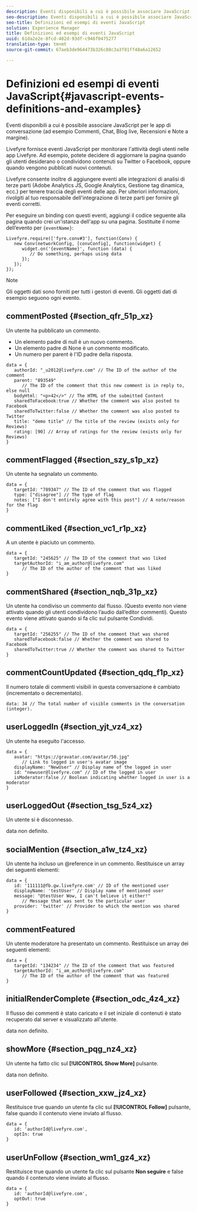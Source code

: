 ```yaml
---
description: Eventi disponibili a cui è possibile associare JavaScript per le app di conversazione (ad esempio Commenti, Chat, Blog live, Recensioni e Note a margine).
seo-description: Eventi disponibili a cui è possibile associare JavaScript per le app di conversazione (ad esempio Commenti, Chat, Blog live, Recensioni e Note a margine).
seo-title: Definizioni ed esempi di eventi JavaScript
solution: Experience Manager
title: Definizioni ed esempi di eventi JavaScript
uuid: 61da2e2e-8fcd-482d-93df-c946f0475277
translation-type: tm+mt
source-git-commit: 67aeb3de964473b326c88c3a3f81ff48a6a12652

---
```



# Definizioni ed esempi di eventi JavaScript{#javascript-events-definitions-and-examples}

Eventi disponibili a cui è possibile associare JavaScript per le app di conversazione (ad esempio Commenti, Chat, Blog live, Recensioni e Note a margine).

Livefyre fornisce eventi JavaScript per monitorare l'attività degli utenti nelle app Livefyre. Ad esempio, potete decidere di aggiornare la pagina quando gli utenti desiderano o condividono contenuti su Twitter o Facebook, oppure quando vengono pubblicati nuovi contenuti.

Livefyre consente inoltre di aggiungere eventi alle integrazioni di analisi di terze parti (Adobe Analytics JS, Google Analytics, Gestione tag dinamica, ecc.) per tenere traccia degli eventi delle app. Per ulteriori informazioni, rivolgiti al tuo responsabile dell'integrazione di terze parti per fornire gli eventi corretti.

Per eseguire un binding con questi eventi, aggiungi il codice seguente alla pagina quando crei un'istanza dell'app su una pagina. Sostituite il nome dell’evento per `{eventName}`:

```
Livefyre.require(['fyre.conv#3'], function(Conv) { 
   new Conv(networkConfig, [convConfig], function(widget) { 
      widget.on('{eventName}', function (data) { 
         // Do something, perhaps using data 
      }); 
   }); 
});
```

>[!NOTE]
>
>Gli oggetti dati sono forniti per tutti i gestori di eventi. Gli oggetti dati di esempio seguono ogni evento.

## commentPosted {#section_qfr_51p_xz}

Un utente ha pubblicato un commento.

* Un elemento padre di null è un nuovo commento.
* Un elemento padre di None è un commento modificato.
* Un numero per parent è l'ID padre della risposta.

```
data = { 
   authorId: "_u2012@livefyre.com" // The ID of the author of the comment  
   parent: "893549"  
      // The ID of the comment that this new comment is in reply to, else null 
   bodyHtml: "<p>42</>" // The HTML of the submitted Content 
   sharedToFacebook:true // Whether the comment was also posted to Facebook 
   sharedToTwitter:false // Whether the comment was also posted to Twitter 
   title: "demo title" // The title of the review (exists only for Reviews) 
   rating: [90] // Array of ratings for the review (exists only for Reviews) 
} 
```

## commentFlagged {#section_szy_s1p_xz}

Un utente ha segnalato un commento.

```
data = { 
   targetId: "789347" // The ID of the comment that was flagged 
   type: ["disagree"] // The type of flag 
   notes: ["I don't entirely agree with this post"] // A note/reason for the flag 
}
```

## commentLiked {#section_vc1_r1p_xz}

A un utente è piaciuto un commento.

```
data = { 
   targetId: "245625" // The ID of the comment that was liked 
   targetAuthorId: "i_am_author@livefyre.com"  
      // The ID of the author of the comment that was liked 
} 
```

## commentShared {#section_nqb_31p_xz}

Un utente ha condiviso un commento dal flusso. (Questo evento non viene attivato quando gli utenti condividono l’audio dall’editor commenti). Questo evento viene attivato quando si fa clic sul pulsante Condividi.

```
data = { 
   targetId: "256255" // The ID of the comment that was shared 
   sharedToFacebook:false // Whether the comment was shared to Facebook 
   sharedToTwitter:true // Whether the comment was shared to Twitter 
}
```

## commentCountUpdated {#section_qdq_f1p_xz}

Il numero totale di commenti visibili in questa conversazione è cambiato (incrementato o decrementato).

```
data: 34 // The total number of visible comments in the conversation (integer). 
```

## userLoggedIn {#section_yjt_vz4_xz}

Un utente ha eseguito l'accesso.

```
data = { 
   avatar: "https://gravatar.com/avatar/50.jpg"  
      // Link to logged in user's avatar image 
   displayName: "NewUser" // Display name of the logged in user 
   id: "newuser@livefyre.com" // ID of the logged in user 
   isModerator:false // Boolean indicating whether logged in user is a moderator 
}
```

## userLoggedOut {#section_tsg_5z4_xz}

Un utente si è disconnesso.

data non definito.

## socialMention {#section_a1w_tz4_xz}

Un utente ha incluso un @reference in un commento. Restituisce un array dei seguenti elementi:

```
data = { 
   id: '111111@fb.gw.livefyre.com' // ID of the mentioned user 
   displayName: 'testUser' // Display name of mentioned user 
   message: "@testUser Wow, I can't believe it either!"  
      // Message that was sent to the particular user 
   provider: 'twitter' // Provider to which the mention was shared 
} 
```

## commentFeatured

Un utente moderatore ha presentato un commento. Restituisce un array dei seguenti elementi:

```
data = { 
   targetId: "134234" // The ID of the comment that was featured 
   targetAuthorId: "i_am_author@livefyre.com"  
      // The ID of the author of the comment that was featured 
}
```

## initialRenderComplete {#section_odc_4z4_xz}

Il flusso dei commenti è stato caricato e il set iniziale di contenuti è stato recuperato dal server e visualizzato all'utente.

data non definito.

## showMore {#section_pqg_nz4_xz}

Un utente ha fatto clic sul **[!UICONTROL Show More]** pulsante.

data non definito.

## userFollowed {#section_xxw_jz4_xz}

Restituisce true quando un utente fa clic sul **[!UICONTROL Follow]** pulsante, false quando il contenuto viene inviato al flusso.

```
data = { 
   id: 'authorId@livefyre.com', 
   optIn: true 
}
```

## userUnFollow {#section_wm1_gz4_xz}

Restituisce true quando un utente fa clic sul pulsante **Non seguire** e false quando il contenuto viene inviato al flusso.

```
data = { 
   id: 'authorId@livefyre.com', 
   optOut: true 
}
```

